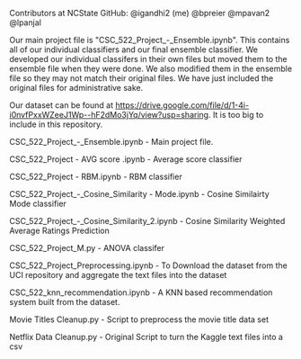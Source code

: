 Contributors at NCState GitHub: 
@igandhi2 (me)
@bpreier
@mpavan2
@lpanjal

Our main project file is "CSC_522_Project_-_Ensemble.ipynb". This contains all of our individual classifiers and our final ensemble classifier.
We developed our individual classifers in their own files but moved them to the ensemble file when they were done. We also modified them in the ensemble file so they may not match their original files. We have just included the original files for administrative sake.

Our dataset can be found at https://drive.google.com/file/d/1-4i-i0nvfPxxWZeeJ1Wp--hF2dMo3jYq/view?usp=sharing. It is too big to include in this repository. 

CSC_522_Project_-_Ensemble.ipynb - Main project file. 

CSC_522_Project - AVG score .ipynb - Average score classifier

CSC_522_Project - RBM.ipynb - RBM classifier

CSC_522_Project_-_Cosine_Similarity - Mode.ipynb - Cosine Similairty Mode classifier

CSC_522_Project_-_Cosine_Similarity_2.ipynb - Cosine Similarity Weighted Average Ratings Prediction

CSC_522_Project_M.py - ANOVA classifer

CSC_522_Project_Preprocessing.ipynb - To Download the dataset from the UCI repository and aggregate the text files into the dataset

CSC_522_knn_recommendation.ipynb - A KNN based recommendation system built from the dataset.

Movie Titles Cleanup.py - Script to preprocess the movie title data set

Netflix Data Cleanup.py - Original Script to turn the Kaggle text files into a csv

